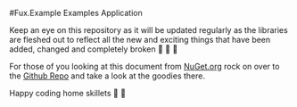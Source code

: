 #Fux.Example Examples Application

Keep an eye on this repository as it will be updated regularly as the
libraries are fleshed out to reflect all the new and exciting things
that have been added, changed and completely broken :speak_no_evil: :hear_no_evil: :see_no_evil:

For those of you looking at this document from [NuGet.org](https://nuget.org/)
rock on over to the [Github Repo](https://github.com/bolvarak/aspnetcore-fux-examples)
and take a look at the goodies there.

Happy coding home skillets :metal: :metal:
